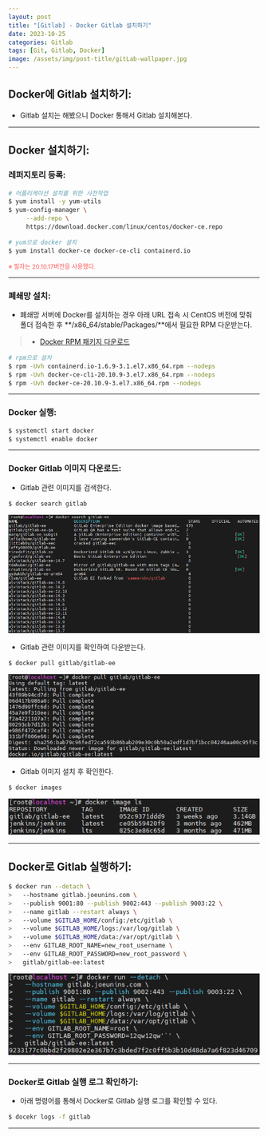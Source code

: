 ```yaml
---
layout: post
title: "[Gitlab] - Docker Gitlab 설치하기"
date: 2023-10-25
categories: Gitlab
tags: [Git, Gitlab, Docker]
image: /assets/img/post-title/gitLab-wallpaper.jpg
---
```


## Docker에 Gitlab 설치하기:
- Gitlab 설치는 해봤으니 Docker 통해서 Gitlab 설치해본다.

* * *

## Docker 설치하기:
### 레퍼지토리 등록:
```bash
# 어플리케이션 설치를 위한 사전작업
$ yum install -y yum-utils
$ yum-config-manager \
     --add-repo \
     https://download.docker.com/linux/centos/docker-ce.repo
```
```bash
# yum으로 docker 설치
$ yum install docker-ce docker-ce-cli containerd.io
```
<span style="color:#FA5858; font-size:12px">※ 필자는 20.10.17버전을 사용했다.</span>

* * *

### 폐쇄망 설치:
- 폐쇄망 서버에 Docker를 설치하는 경우 아래 URL 접속 시 CentOS 버전에 맞춰 폴더 접속한 후 **/x86_64/stable/Packages/**에서  필요한 RPM 다운받는다.
> * [Docker RPM 패키지 다운로드](https://download.docker.com/linux/centos/ "Docker RPM 패키지 다운로드")

```bash
# rpm으로 설치
$ rpm -Uvh containerd.io-1.6.9-3.1.el7.x86_64.rpm --nodeps
$ rpm -Uvh docker-ce-cli-20.10.9-3.el7.x86_64.rpm --nodeps
$ rpm -Uvh docker-ce-20.10.9-3.el7.x86_64.rpm --nodeps
```

* * *

### Docker 실행:
```bash
$ systemctl start docker
$ systemctl enable docker
```

* * *

### Docker Gitlab 이미지 다운로드:
- Gitlab 관련 이미지를 검색한다.
```bash
$ docker search gitlab
```
[![gitlab docker image 목록](/assets/img/post/Gitlab/gitlab%20docker%20image%20목록.png)](/assets/img/post/Gitlab/gitlab%20docker%20image%20목록.png)

- Gitlab 관련 이미지를 확인하여 다운받는다.
```bash
$ docker pull gitlab/gitlab-ee
```
[![gitlab docker image 다운](/assets/img/post/Gitlab/gitlab%20docker%20image%20다운.png)](/assets/img/post/Gitlab/gitlab%20docker%20image%20다운.png)

- Gitlab 이미지 설치 후 확인한다.
```bash
$ docker images
```
[![gitlab docker image 설치 확인](/assets/img/post/Gitlab/gitlab%20docker%20image%20설치%20확인.png)](/assets/img/post/Gitlab/gitlab%20docker%20image%20설치%20확인.png)

* * *

## Docker로 Gitlab 실행하기:
```bash
$ docker run --detach \
>   --hostname gitlab.joeunins.com \
>   --publish 9001:80 --publish 9002:443 --publish 9003:22 \
>   --name gitlab --restart always \
>   --volume $GITLAB_HOME/config:/etc/gitlab \
>   --volume $GITLAB_HOME/logs:/var/log/gitlab \
>   --volume $GITLAB_HOME/data:/var/opt/gitlab \
>   --env GITLAB_ROOT_NAME=new_root_username \
>   --env GITLAB_ROOT_PASSWORD=new_root_password \
>   gitlab/gitlab-ee:latest
```
[![gitlab docker 서비스 실행](/assets/img/post/Gitlab/gitlab%20docker%20서비스%20실행.png)](/assets/img/post/Gitlab/gitlab%20docker%20서비스%20실행.png)

* * *

### Docker로 Gitlab 실행 로그 확인하기:
- 아래 명령어를 통해서 Docker로 Gitlab 실행 로그를 확인할 수 있다.
```bash
$ docekr logs -f gitlab
```

* * *